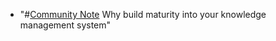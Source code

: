- "#[Community Note](<Community Note.md>) Why build maturity into your knowledge management system"
